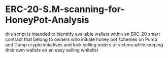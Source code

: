 # ERC-20-S.M-scanning-for-HoneyPot-Analysis
this script is intended to identitfy available wallets within an ERC-20 smart contract that belong to owners who initiate honey pot schemes on Pump and Dump crypto initiatives and lock selling orders of victims while keeping their own wallets on an easy selling whitelist
